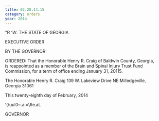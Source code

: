 ```yaml
---
title: 02.28.14.15
category: orders
year: 2014
---
```

 

"R ‘_W_. 
THE STATE OF GEORGIA

EXECUTIVE ORDER

BY THE GOVERNOR:

ORDERED: That the Honorable Henry R. Craig of Baldwin County, Georgia, is
reappointed as a member of the Brain and Spinal Injury Trust Fund
Commission, for a term of office ending January 31, 20115.

The Honorable Henry R. Craig
109 W. Lakeview Drive NE
Milledgeville, Georgia 31061

This twenty-eighth day of February, 2014

‘(\uul0~.a.«\9e.aL

GOVERNOR

